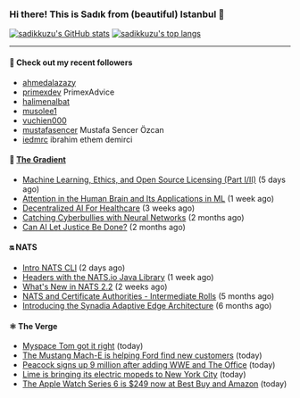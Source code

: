 ### Hi there! This is Sadık from (beautiful) Istanbul 👋

[![sadikkuzu's GitHub stats](https://github-readme-stats.vercel.app/api?username=sadikkuzu&show_icons=true&theme=dark&hide=stars&hide_title=true)](https://github.com/sadikkuzu)
[![sadikkuzu's top langs](https://github-readme-stats.vercel.app/api/top-langs/?username=sadikkuzu&langs_count=6&layout=compact&theme=dark&hide_title=true)](https://github.com/sadikkuzu)

---

#### 🔭 Check out my recent followers

- [ahmedalazazy](https://github.com/ahmedalazazy) 
- [primexdev](https://github.com/primexdev) PrimexAdvice
- [halimenalbat](https://github.com/halimenalbat) 
- [musolee1](https://github.com/musolee1) 
- [vuchien000](https://github.com/vuchien000) 
- [mustafasencer](https://github.com/mustafasencer) Mustafa Sencer Özcan
- [iedmrc](https://github.com/iedmrc) ibrahim ethem demirci


#### 🔻 [The Gradient](https://thegradient.pub)

- [Machine Learning, Ethics, and Open Source Licensing (Part I/II)](https://thegradient.pub/machine-learning-ethics-and-open-source-licensing/) (5 days ago)
- [Attention in the Human Brain and Its Applications in ML](https://thegradient.pub/attention-in-human-brain-and-its-applications-in-ml/) (1 week ago)
- [Decentralized AI For Healthcare](https://thegradient.pub/decentralized-ai-for-healthcare/) (3 weeks ago)
- [Catching Cyberbullies with Neural Networks](https://thegradient.pub/catching-cyberbullies-with-neural-networks/) (2 months ago)
- [Can AI Let Justice Be Done?](https://thegradient.pub/robot-judges/) (2 months ago)


#### 🔛 NATS

- [Intro NATS CLI](https://nats.io/blog/nats-cli-intro/) (2 days ago)
- [Headers with the NATS.io Java Library](https://nats.io/blog/headers-java-client/) (1 week ago)
- [What&#39;s New in NATS 2.2](https://nats.io/blog/nats-whats-new-22/) (2 weeks ago)
- [NATS and Certificate Authorities - Intermediate Rolls](https://nats.io/blog/nats-blogpost-ca/) (5 months ago)
- [Introducing the Synadia Adaptive Edge Architecture](https://nats.io/blog/synadia-adaptive-edge/) (6 months ago)


#### ⚛ The Verge

- [Myspace Tom got it right](https://www.theverge.com/2021/4/29/22407403/myspace-tom-legacy-tech-execs-zuckerberg-dorsey) (today)
- [The Mustang Mach-E is helping Ford find new customers](https://www.theverge.com/2021/4/29/22408369/ford-mustang-mach-e-new-customers) (today)
- [Peacock signs up 9 million after adding WWE and The Office](https://www.theverge.com/2021/4/29/22409431/peacock-subscriber-increase-office-wwe-network-q1-2021) (today)
- [Lime is bringing its electric mopeds to New York City](https://www.theverge.com/2021/4/29/22409409/lime-electric-moped-nyc-price-announce) (today)
- [The Apple Watch Series 6 is $249 now at Best Buy and Amazon](https://www.theverge.com/good-deals/2021/4/29/22408277/apple-watch-6-best-buy-samsung-galaxy-buds-google-wifi-gaming-headset-deal) (today)



